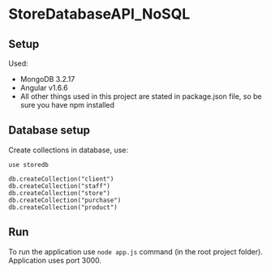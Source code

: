 # StoreDatabaseAPI_NoSQL
## Setup
Used:
- MongoDB 3.2.17
- Angular v1.6.6
- All other things used in this project are stated in package.json file, so be sure you have npm installed

## Database setup
Create collections in database, use:
```
use storedb

db.createCollection("client")
db.createCollection("staff")
db.createCollection("store")
db.createCollection("purchase")
db.createCollection("product")

```


## Run
To run the application use `node app.js` command (in the root project folder). Application uses port 3000.